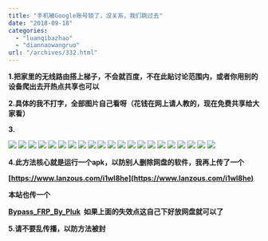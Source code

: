 ```yaml
---
title: "手机被Google账号锁了，没关系，我们跳过去"
date: "2018-09-18"
categories: 
  - "luanqibazhao"
  - "diannaowangruo"
url: "/archives/332.html"
---
```


**1.把家里的无线路由搭上梯子，不会就百度，不在此贴讨论范围内，或者你用别的设备爬出去开热点共享也可以**

**2.具体的我不打字，全部图片自己看呀（花钱在网上请人教的，现在免费共享给大家看）**

**3.**

![](http://img-cloud.zhoujie218.top/wp-content/uploads/2018/09/1.jpg) ![](http://img-cloud.zhoujie218.top/wp-content/uploads/2018/09/2.jpg) ![](http://img-cloud.zhoujie218.top/wp-content/uploads/2018/09/3.jpg) ![](http://img-cloud.zhoujie218.top/wp-content/uploads/2018/09/4.jpg) ![](http://img-cloud.zhoujie218.top/wp-content/uploads/2018/09/5.jpg) ![](http://img-cloud.zhoujie218.top/wp-content/uploads/2018/09/6.jpg) ![](http://img-cloud.zhoujie218.top/wp-content/uploads/2018/09/7.jpg) ![](http://img-cloud.zhoujie218.top/wp-content/uploads/2018/09/8.jpg) ![](http://img-cloud.zhoujie218.top/wp-content/uploads/2018/09/9.jpg) ![](http://img-cloud.zhoujie218.top/wp-content/uploads/2018/09/10.jpg) ![](http://img-cloud.zhoujie218.top/wp-content/uploads/2018/09/11.jpg) ![](http://img-cloud.zhoujie218.top/wp-content/uploads/2018/09/12.jpg) ![](http://img-cloud.zhoujie218.top/wp-content/uploads/2018/09/13.jpg) ![](http://img-cloud.zhoujie218.top/wp-content/uploads/2018/09/14.jpg) ![](http://img-cloud.zhoujie218.top/wp-content/uploads/2018/09/15.jpg) ![](http://img-cloud.zhoujie218.top/wp-content/uploads/2018/09/16.jpg) ![](http://img-cloud.zhoujie218.top/wp-content/uploads/2018/09/17.jpg) ![](http://img-cloud.zhoujie218.top/wp-content/uploads/2018/09/18.jpg) ![](http://img-cloud.zhoujie218.top/wp-content/uploads/2018/09/19.jpg) ![](http://img-cloud.zhoujie218.top/wp-content/uploads/2018/09/20.jpg) ![](http://img-cloud.zhoujie218.top/wp-content/uploads/2018/09/21.jpg)

**4.此方法核心就是运行一个apk，以防别人删除网盘的软件，我再上传了一个**

**[](https://www.lanzous.com/i1wl8he)[https://www.lanzous.com/i1wl8he](https://www.lanzous.com/i1wl8he)**

**本站也传一个**

**[Bypass\_FRP\_By\_Pluk](http://img-cloud.zhoujie218.top/wp-content/uploads/2018/09/Bypass_FRP_By_Pluk.rar)  如果上面的失效点这自己下好放网盘就可以了**

**5.请不要乱传播，以防方法被封**
